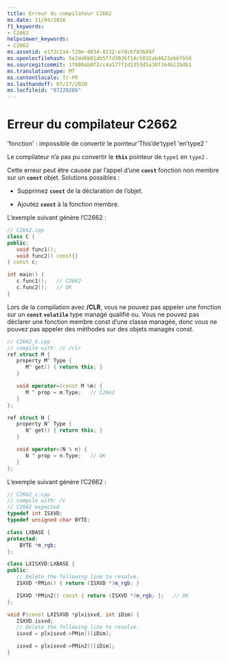 ```yaml
---
title: Erreur du compilateur C2662
ms.date: 11/04/2016
f1_keywords:
- C2662
helpviewer_keywords:
- C2662
ms.assetid: e172c2a4-f29e-4034-8232-e7dc6f83689f
ms.openlocfilehash: 5e2dd6b01db5f7d3026f14c5032ab4623eb6fb58
ms.sourcegitcommit: 1f009ab0f2cc4a177f2d1353d5a38f164612bdb1
ms.translationtype: MT
ms.contentlocale: fr-FR
ms.lasthandoff: 07/27/2020
ms.locfileid: "87220286"
---
```

# <a name="compiler-error-c2662"></a>Erreur du compilateur C2662

'fonction' : impossible de convertir le pointeur’This’de’type1 'en’type2 '

Le compilateur n’a pas pu convertir le **`this`** pointeur de `type1` en `type2` .

Cette erreur peut être causée par l’appel d’une **`const`** fonction non membre sur un **`const`** objet.  Solutions possibles :

- Supprimez **`const`** de la déclaration de l’objet.

- Ajoutez **`const`** à la fonction membre.

L’exemple suivant génère l’C2662 :

```cpp
// C2662.cpp
class C {
public:
   void func1();
   void func2() const{}
} const c;

int main() {
   c.func1();   // C2662
   c.func2();   // OK
}
```

Lors de la compilation avec **/CLR**, vous ne pouvez pas appeler une fonction sur un **`const`** **`volatile`** type managé qualifié ou. Vous ne pouvez pas déclarer une fonction membre const d’une classe managée, donc vous ne pouvez pas appeler des méthodes sur des objets managés const.

```cpp
// C2662_b.cpp
// compile with: /c /clr
ref struct M {
   property M^ Type {
      M^ get() { return this; }
   }

   void operator=(const M %m) {
      M ^ prop = m.Type;   // C2662
   }
};

ref struct N {
   property N^ Type {
      N^ get() { return this; }
   }

   void operator=(N % n) {
      N ^ prop = n.Type;   // OK
   }
};
```

L’exemple suivant génère l’C2662 :

```cpp
// C2662_c.cpp
// compile with: /c
// C2662 expected
typedef int ISXVD;
typedef unsigned char BYTE;

class LXBASE {
protected:
    BYTE *m_rgb;
};

class LXISXVD:LXBASE {
public:
   // Delete the following line to resolve.
   ISXVD *PMin() { return (ISXVD *)m_rgb; }

   ISXVD *PMin2() const { return (ISXVD *)m_rgb; };   // OK
};

void F(const LXISXVD *plxisxvd, int iDim) {
   ISXVD isxvd;
   // Delete the following line to resolve.
   isxvd = plxisxvd->PMin()[iDim];

   isxvd = plxisxvd->PMin2()[iDim];
}
```
